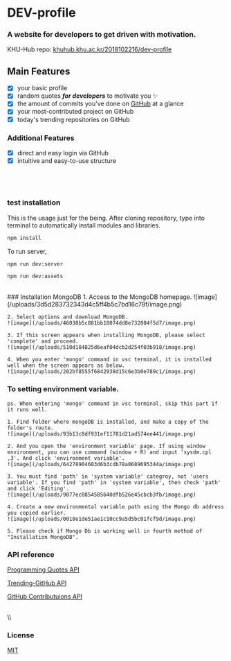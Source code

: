 # DEV-profile

### **A website for developers to get driven with motivation.**

KHU-Hub repo: [khuhub.khu.ac.kr/2018102216/dev-profile](https://khuhub.khu.ac.kr/2018102216/dev-profile)
<br>

## Main Features

- [x] your basic profile
- [x] random quotes **_for developers_** to motivate you :sparkles:
- [x] the amount of commits you've done on [GitHub](https://github.com/) at a glance
- [x] your most-contributed project on GitHub
- [x] today's trending repositories on GitHub
      <br>

### Additional Features

- [x] direct and easy login via GitHub
- [x] intuitive and easy-to-use structure

## <br>

### test installation

This is the usage just for the being.
After cloning repository, type into terminal to automatically install modules and libraries.

```bash
npm install
```

To run server,

```bash
npm run dev:server
```

```bash
npm run dev:assets
```

<br>
### Installation MongoDB
    1. Access to the MongoDB homepage.
    ![image](/uploads/3d5d283732343d4c5ff4b5c7bd16c78f/image.png)
    
    2. Select options and download MongoDB.
    ![image](/uploads/46038b5c881bb18074dd8e732804f5d7/image.png)
    
    3. If this screen appears when installing MongoDB, please select 'complete' and proceed.
    ![image](/uploads/510d184825d6eaf04dcb2d254f03b918/image.png)
    
    4. When you enter 'mongo' command in vsc terminal, it is installed well when the screen appears as below.
    ![image](/uploads/202bf8555f6842938d15c6e3b0e789c1/image.png)
    
### To setting environment variable.
    ps. When entering 'mongo' command in vsc terminal, skip this part if it runs well.
    
    1. Find folder where mongoDB is installed, and make a copy of the folder's route.
    ![image](/uploads/93b13c8df931ef11781d21ad574ee441/image.png)
    
    2. And you open the 'environment variable' page. If using window environment, you can use command (window + R) and input 'sysdm.cpl ,3'. And click 'environment variable'.
    ![image](/uploads/64278904603d6b3cdb78a0689695344a/image.png)
    
    3. You must find 'path' in 'system variable' categroy, not 'users variable'. If you find 'path' in 'system variable', then check 'path' and click 'Editing'.
    ![image](/uploads/9077ec8854585640dfb526e45cbcb3fb/image.png)
    
    4. Create a new environmental variable path using the Mongo db address you copied earlier.
    ![image](/uploads/0018e1de51ae1c10cc9a5d5bc01fcf9d/image.png)
    
    5. Please check if Mongo Db is working well in fourth method of "Installation MongoDB".

    
### API reference

[Programming Quotes API](quotes.stormconsultancy.co.uk/random.json)

[Trending-GitHub API](https://docs.trending-github.com/)

[GitHub Contributuions API](https://api.github.com/graphql/)

<br>
\\<!--[GitHub Repositories API](https://api.github.com/users/lsj8706/repos?sort=updated&per_page=2")-->

### License

[MIT](https://choosealicense.com/licenses/mit/)
